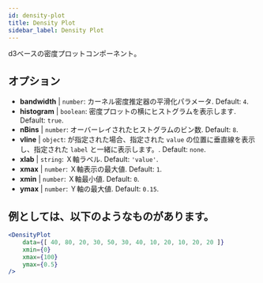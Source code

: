 ```yaml
---
id: density-plot
title: Density Plot
sidebar_label: Density Plot
---
```


d3ベースの密度プロットコンポーネント。

## オプション

* __bandwidth__ | `number`: カーネル密度推定器の平滑化パラメータ. Default: `4`.
* __histogram__ | `boolean`: 密度プロットの横にヒストグラムを表示します. Default: `true`.
* __nBins__ | `number`: オーバーレイされたヒストグラムのビン数. Default: `8`.
* __vline__ | `object`: が指定された場合、指定された `value` の位置に垂直線を表示し、指定された `label` と一緒に表示します。. Default: `none`.
* __xlab__ | `string`: Ｘ軸ラベル. Default: `'value'`.
* __xmax__ | `number`: Ｘ軸表示の最大値. Default: `1`.
* __xmin__ | `number`: Ｘ軸最小値. Default: `0`.
* __ymax__ | `number`: Ｙ軸の最大値. Default: `0.15`.


## 例としては、以下のようなものがあります。

```jsx live
<DensityPlot
    data={[ 40, 80, 20, 30, 50, 30, 40, 10, 20, 10, 20, 20 ]}
    xmin={0}
    xmax={100}
    ymax={0.5}
/>
```

